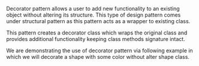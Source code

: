 Decorator pattern allows a user to add new functionality to an existing object without altering its structure. This type of design pattern comes under structural pattern as this pattern acts as a wrapper to existing class. 

This pattern creates a decorator class which wraps the original class and provides additional functionality keeping class methods signature intact. 

We are demonstrating the use of decorator pattern via following example in which we will decorate a shape with some color without alter shape class. 
